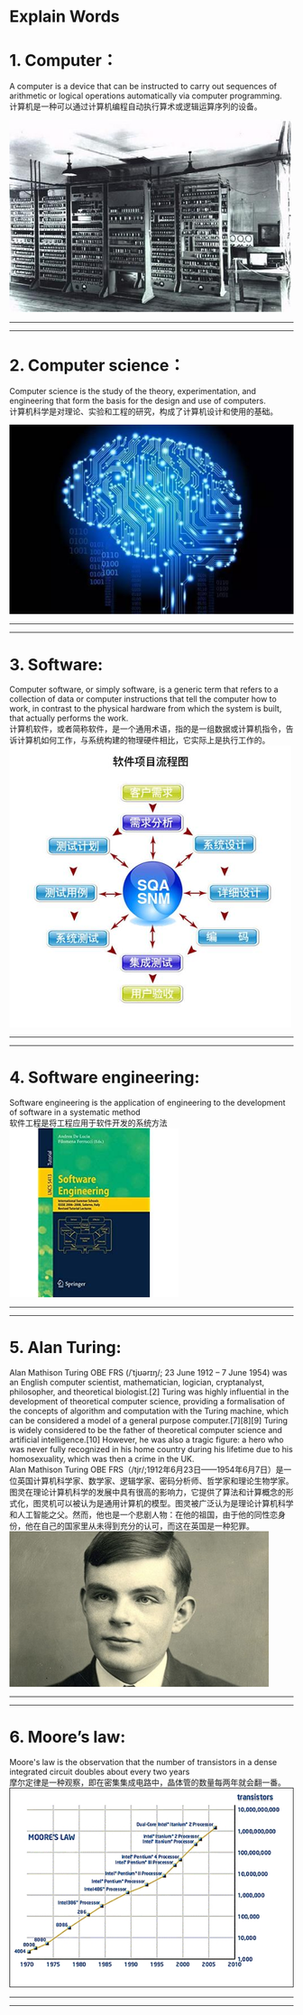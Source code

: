 # Explain Words

 # 1. Computer：    
   A computer is a device that can be instructed to carry out sequences of arithmetic or logical operations automatically via computer programming.  
   计算机是一种可以通过计算机编程自动执行算术或逻辑运算序列的设备。



![first computer](images/11361953_994386.jpg)  
   
***
***

# 2.	Computer science：
Computer science is the study of the theory, experimentation, and engineering that form the basis for the design and use of computers.   
计算机科学是对理论、实验和工程的研究，构成了计算机设计和使用的基础。

![conputer science](images/a642iy61120905371596.jpg)   

***
***

# 3.	Software:  
 Computer software, or simply software, is a generic term that refers to a collection of data or computer instructions that tell the computer how to work, in contrast to the physical hardware from which the system is built, that actually performs the work.   
 计算机软件，或者简称软件，是一个通用术语，指的是一组数据或计算机指令，告诉计算机如何工作，与系统构建的物理硬件相比，它实际上是执行工作的。
![Software](images/20130811182809-1775858692.jpg)

***
***  

# 4.	Software engineering:  
 Software engineering is the application of engineering to the development of software in a systematic method  
 软件工程是将工程应用于软件开发的系统方法
![Software](images/41wgnFMZFLL._SL500_AA300_.jpg)

***
***  

# 5.	Alan Turing: 
Alan Mathison Turing OBE FRS (/ˈtjʊərɪŋ/; 23 June 1912 – 7 June 1954) was an English computer scientist, mathematician, logician, cryptanalyst, philosopher, and theoretical biologist.[2] Turing was highly influential in the development of theoretical computer science, providing a formalisation of the concepts of algorithm and computation with the Turing machine, which can be considered a model of a general purpose computer.[7][8][9] Turing is widely considered to be the father of theoretical computer science and artificial intelligence.[10] However, he was also a tragic figure: a hero who was never fully recognized in his home country during his lifetime due to his homosexuality, which was then a crime in the UK.   
Alan Mathison Turing OBE FRS（/tjr/;1912年6月23日——1954年6月7日）是一位英国计算机科学家、数学家、逻辑学家、密码分析师、哲学家和理论生物学家。图灵在理论计算机科学的发展中具有很高的影响力，它提供了算法和计算概念的形式化，图灵机可以被认为是通用计算机的模型。图灵被广泛认为是理论计算机科学和人工智能之父。然而，他也是一个悲剧人物：在他的祖国，由于他的同性恋身份，他在自己的国家里从未得到充分的认可，而这在英国是一种犯罪。
![Software](images/wKiom1cfGPnAKMfVAABX8uDsefQ592.jpg)

***
***  

# 6.	Moore’s law:
 Moore's law is the observation that the number of transistors in a dense integrated circuit doubles about every two years  
 摩尔定律是一种观察，即在密集集成电路中，晶体管的数量每两年就会翻一番。
![Software](images/1756303370.jpg)  


***
***
